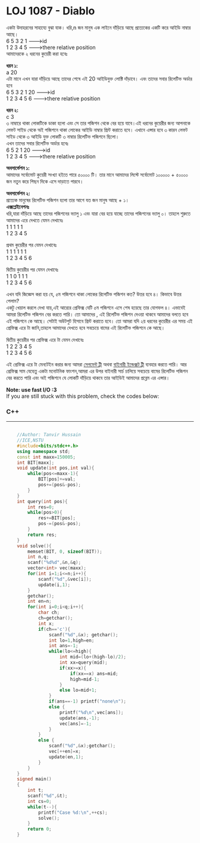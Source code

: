 # LOJ 1087 - Diablo
একটা উদাহরনের সাহায্যে বুঝা যাক। ধরি,n জন মানুষ এক লাইনে দাঁড়িয়ে আছে প্রত্যেকের একটি করে আইডি নাম্বার আছে।  
6 5 3 2 1 --->id  
1 2 3 4 5 --->there relative position  
আমাদেরকে ২ ধরনের কুয়েরী করা হবেঃ  

**ধরন ১:**  
a 20  
এটা মানে এখন যারা দাঁড়িয়ে আছে তাদের শেষে এই 20 আইডিযুক্ত লোক্টি দাঁড়াবে। এবং তাদের সবার রিলেটিভ অর্ডার হবে   
6 5 3 2 1 20 --->id  
1 2 3 4 5 6  --->there relative position  

**ধরন ২:**  
c 3  
৩ নাম্বারে থাকা লোকটিকে ডাকা হলো এবং সে তার পজিশন থেকে বের হয়ে যাবে।এই ধরনের কুয়েরীর জন্য আপনাকে লেফট সাইড থেকে অই পজিশনে থাকা লোকের আইডি নাম্বার প্রিন্ট করাতে হবে। এখানে এন্সার হবে ৩ কারন লেফট সাইড থেকে ৩ আইডি যুক্ত লোকটি ৩ নাম্বার রিলেটিভ পজিশনে ছিলো।  
এখন তাদের সবার রিলেটিভ অর্ডার হবেঃ  
6 5 2 1 20 --->id  
1 2 3 4 5  --->there relative position  


**অবসার্ভেশন ১:**  
আমাদের সর্বোমোট কুয়েরী সংখ্যা হইতে পারে ৫০০০০ টি। তার মানে আমাদের লিস্টে সর্বোমোট ১০০০০০ + ৫০০০০ জন নতুন করে পিছন দিকে এসে দাড়াতে পারবে।  

**অবসার্ভেশন ২:**  
প্রত্যেক মানুষের রিলেটিভ পজিশন হলো তার আগে যত জন মানুষ আছে + ১।  
**এক্সপ্লেইনেশনঃ**  
ধরি,যারা দাঁড়িয়ে আছে তাদের পজিশনের ভ্যালু ১ এবং যারা বের হয়ে যাচ্ছে তাদের পজিশনের ভ্যালু ০। তাহলে শুরুতে আমাদের এরে দেখতে যেমন দেখাবেঃ  
1 1 1 1 1  
1 2 3 4 5  

প্রথম কুয়েরীর পর যেমন দেখাবেঃ  
1 1 1 1 1 1  
1 2 3 4 5 6  

দ্বিতীয় কুয়েরীর পর যেমন দেখাবেঃ  
1 1 0 1 1 1  
1 2 3 4 5 6  

এখন যদি জিজ্ঞেস করা হয় যে, ৫ম পজিশনে থাকা লোকের রিলেটিভ পজিশন কত? উত্তর হবে ৪। কিভাবে উত্তর পেলাম?  
একটু খেয়াল করলে দেখা যায়,এই আর‍্যের প্রেফিক্স যেটি ৫ম পজিশনে এসে শেষ হয়েছে তার যোগফল ৪। এভাবেই আমরা রিলেটিভ পজিশন বের করতে পারি। তো আমাদের , এই রিলেটিভ পজিশন দেওয়া   থাকবে আমাদের বলতে হবে এই পজিশনে কে আছে। সেটাই অউটপুট হিসাবে প্রিন্ট করাতে হবে। তো আমরা যদি ২য় ধরনের কুয়েরীর এর সময় এই প্রেফিক্স এরে টা জানি,তাহলে আমাদের দেখতে হবে   সবচেয়ে বামের এই রিলেটিভ পজিশনে কে আছে।  

দ্বিতীয় কুয়েরীর পর প্রেফিক্স এরে টা যেমন দেখাবেঃ  
1 2 2 3 4 5  
1 2 3 4 5 6  

এই প্রেফিক্স এরে টা মেনটেইন করার জন্য আমরা [সেগমেন্ট ট্রী](https://cp-algorithms.com/data_structures/segment_tree.html) অথবা [বাইনারী ইন্ডেক্সট ট্রী](https://www.youtube.com/watch?v=CWDQJGaN1gY&t=447s) ব্যবহার করতে পারি। আর প্রেফিক্স সাম যেহেতু একটা মনোটনিক ফাংশন,আমরা এর উপর বাইনারী সার্চ চালিয়ে   সবচেয়ে বামের রিলেটিভ পজিশন বের করতে পারি এবং অই পজিশনে যে লোকটি দাঁড়িয়ে থাকবে তার আইডিই আমাদের প্রব্লেম এর এন্সার।  

**Note: use fast I/O :3**  
If you are still stuck with this problem, check the codes below:  

### C++
-----
```cpp  

	//Author: Tanvir Hussain
	//ICE,NSTU
	#include<bits/stdc++.h>
	using namespace std;
	const int maxx=150005;
	int BIT[maxx];
	void update(int pos,int val){
	    while(pos<=maxx-1){
	        BIT[pos]+=val;
	        pos+=(pos&-pos);
	    }
	}
	int query(int pos){
	    int res=0;
	    while(pos>0){
	        res+=BIT[pos];
	        pos-=(pos&-pos);
	    }
	    return res;
	}
	void solve(){
	    memset(BIT, 0, sizeof(BIT));
	    int n,q;
	    scanf("%d%d",&n,&q);
	    vector<int> vec(maxx);
	    for(int i=1;i<=n;i++){
	        scanf("%d",&vec[i]);
	        update(i,1);
	    }
	    getchar();
	    int en=n;
	    for(int i=0;i<q;i++){
	        char ch;
	        ch=getchar();
	        int x;
	        if(ch=='c'){
	            scanf("%d",&x); getchar();
	            int lo=1,high=en;
	            int ans=-1;
	            while(lo<=high){
	                int mid=(lo+(high-lo)/2);
	                int xx=query(mid);
	                if(xx>=x){
	                    if(xx==x) ans=mid;
	                    high=mid-1;
	                }
	                else lo=mid+1;
	            }
	            if(ans==-1) printf("none\n");
	            else {
	                printf("%d\n",vec[ans]);
	                update(ans,-1);
	                vec[ans]=-1;
	            }
	        }
	        else {
	            scanf("%d",&x);getchar();
	            vec[++en]=x;
	            update(en,1);
	        }
	    }
	}
	signed main()
	{
	    int t;
	    scanf("%d",&t);
	    int cs=0;
	    while(t--){
	        printf("Case %d:\n",++cs);
	        solve();
	    }
	    return 0;
	}